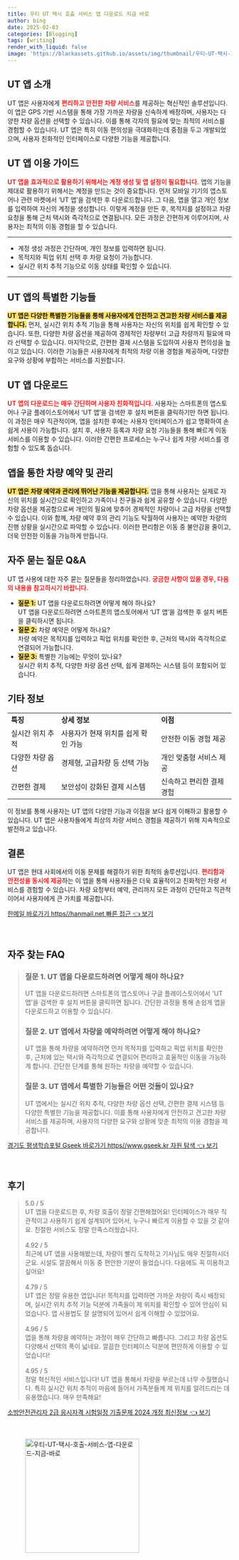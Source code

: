 ```yaml
---
title: 우티 UT 택시 호출 서비스 앱 다운로드 지금 바로
author: bing
date: 2025-02-03
categories: [Blogging]
tags: [writing]
render_with_liquid: false
image: 'https://blackassets.github.io/assets/img/thumbnail/우티-UT-택시-호출-서비스-앱-다운로드-지금-바로.webp'
---
```



<h2 id='UT앱소개'>UT 앱 소개</h2>

<p>UT 앱은 사용자에게 <b><span style="color: #ee2323;">편리하고 안전한 차량 서비스</span></b>를 제공하는 혁신적인 솔루션입니다. 이 앱은 GPS 기반 시스템을 통해 가장 가까운 차량을 신속하게 배정하며, 사용자는 다양한 차량 옵션을 선택할 수 있습니다. 이를 통해 각자의 필요에 맞는 최적의 서비스를 경험할 수 있습니다. UT 앱은 특히 이동 편의성을 극대화하는데 중점을 두고 개발되었으며, 사용자 친화적인 인터페이스로 다양한 기능을 제공합니다.</p>

<h2 id='이용가이드'>UT 앱 이용 가이드</h2>

<p><b><span style="color: #ee2323;">UT 앱을 효과적으로 활용하기 위해서는 계정 생성 및 앱 설정이 필요합니다.</span></b> 앱의 기능을 제대로 활용하기 위해서는 계정을 만드는 것이 중요합니다. 먼저 모바일 기기의 앱스토어나 관련 마켓에서 ‘UT 앱’을 검색한 후 다운로드합니다. 그 다음, 앱을 열고 개인 정보를 입력하여 자신의 계정을 생성합니다. 이렇게 계정을 만든 후, 목적지를 설정하고 차량 요청을 통해 근처 택시와 즉각적으로 연결됩니다. 모든 과정은 간편하게 이루어지며, 사용자는 최적의 이동 경험을 할 수 있습니다.</p>

<hr />

<ul>
    <li>계정 생성 과정은 간단하며, 개인 정보를 입력하면 됩니다.</li>
    <li>목적지와 픽업 위치 선택 후 차량 요청이 가능합니다.</li>
    <li>실시간 위치 추적 기능으로 이동 상태를 확인할 수 있습니다.</li>
</ul>

<hr />

<h2 id='특별한기능'>UT 앱의 특별한 기능들</h2>

<p><b><span style="background-color: #ffe066;">UT 앱은 다양한 특별한 기능들을 통해 사용자에게 안전하고 견고한 차량 서비스를 제공합니다.</span></b> 먼저, 실시간 위치 추적 기능을 통해 사용자는 자신의 위치를 쉽게 확인할 수 있습니다. 또한, 다양한 차량 옵션을 제공하여 경제적인 차량부터 고급 차량까지 필요에 따라 선택할 수 있습니다. 마지막으로, 간편한 결제 시스템을 도입하여 사용자 편의성을 높이고 있습니다. 이러한 기능들은 사용자에게 최적의 차량 이용 경험을 제공하며, 다양한 요구와 상황에 부합하는 서비스를 지원합니다.</p>

<h2 id='앱다운로드'>UT 앱 다운로드</h2>

<p><b><span style="color: #ee2323;">UT 앱의 다운로드는 매우 간단하며 사용자 친화적입니다.</span></b> 사용자는 스마트폰의 앱스토어나 구글 플레이스토어에서 ‘UT 앱’을 검색한 후 설치 버튼을 클릭하기만 하면 됩니다. 이 과정은 매우 직관적이며, 앱을 설치한 후에는 사용자 인터페이스가 쉽고 명확하여 손쉽게 사용이 가능합니다. 설치 후, 사용자 등록과 차량 요청 기능들을 통해 빠르게 이동 서비스를 이용할 수 있습니다. 이러한 간편한 프로세스는 누구나 쉽게 차량 서비스를 경험할 수 있도록 돕습니다.</p>

<h2 id='차량예약관리'>앱을 통한 차량 예약 및 관리</h2>

<p><b><span style="background-color: #ffe066;">UT 앱은 차량 예약과 관리에 뛰어난 기능을 제공합니다.</span></b> 앱을 통해 사용자는 실제로 자신의 위치를 실시간으로 확인하고 가족이나 친구들과 쉽게 공유할 수 있습니다. 다양한 차량 옵션을 제공함으로써 개인의 필요에 맞추어 경제적인 차량이나 고급 차량을 선택할 수 있습니다. 이와 함께, 차량 예약 후의 관리 기능도 탁월하여 사용자는 예약한 차량의 진행 상황을 실시간으로 파악할 수 있습니다. 이러한 편리함은 이동 중 불안감을 줄이고, 더욱 안전한 이동을 가능하게 만듭니다.</p>

<h2 id='자주묻는질문'>자주 묻는 질문 Q&A</h2>

<p>UT 앱 사용에 대한 자주 묻는 질문들을 정리하였습니다. <b><span style="color: #ee2323;">궁금한 사항이 있을 경우, 다음의 내용을 참고하시기 바랍니다.</span></b> 
<ul>
    <li><b><span style="background-color: #ffe066;">질문 1:</span></b> UT 앱을 다운로드하려면 어떻게 해야 하나요? <br> UT 앱을 다운로드하려면 스마트폰의 앱스토어에서 ‘UT 앱’을 검색한 후 설치 버튼을 클릭하시면 됩니다.</li>
    <li><b><span style="background-color: #ffe066;">질문 2:</span></b> 차량 예약은 어떻게 하나요? <br> 차량 예약은 목적지를 입력하고 픽업 위치를 확인한 후, 근처의 택시와 즉각적으로 연결되어 가능합니다.</li>
    <li><b><span style="background-color: #ffe066;">질문 3:</span></b> 특별한 기능에는 무엇이 있나요? <br> 실시간 위치 추적, 다양한 차량 옵션 선택, 쉽게 결제하는 시스템 등이 포함되어 있습니다.</li>
</ul>
</p>

<h2 id='기타정보'>기타 정보</h2>

<table>
    <tr>
        <td><b>특징</b></td>
        <td><b>상세 정보</b></td>
        <td><b>이점</b></td>
    </tr>
    <tr>
        <td>실시간 위치 추적</td>
        <td>사용자가 현재 위치를 쉽게 확인 가능</td>
        <td>안전한 이동 경험 제공</td>
    </tr>
    <tr>
        <td>다양한 차량 옵션</td>
        <td>경제형, 고급차량 등 선택 가능</td>
        <td>개인 맞춤형 서비스 제공</td>
    </tr>
    <tr>
        <td>간편한 결제</td>
        <td>보안성이 강화된 결제 시스템</td>
        <td>신속하고 편리한 결제 경험</td>
    </tr>
</table>

<p>이 정보를 통해 사용자는 UT 앱의 다양한 기능과 이점을 보다 쉽게 이해하고 활용할 수 있습니다. UT 앱은 사용자들에게 최상의 차량 서비스 경험을 제공하기 위해 지속적으로 발전하고 있습니다.</p>

<h2 id='결론'>결론</h2>

<p>UT 앱은 현대 사회에서의 이동 문제를 해결하기 위한 최적의 솔루션입니다. <b><span style="color: #ee2323;">편리함과 안전성을 동시에 제공</span></b>하는 이 앱을 통해 사용자들은 더욱 효율적이고 친화적인 차량 서비스를 경험할 수 있습니다. 차량 요청부터 예약, 관리까지 모든 과정이 간단하고 직관적이어서 사용자에게 큰 가치를 제공합니다.</p>


<p><a class="click-button" title="한메일 바로가기 https//hanmail.net 빠른 접근" href="https://blackassets.github.io/posts/%ED%95%9C%EB%A9%94%EC%9D%BC-%EB%B0%94%EB%A1%9C%EA%B0%80%EA%B8%B0-httpshanmail.net-%EB%B9%A0%EB%A5%B8-%EC%A0%91%EA%B7%BC/" rel="dofollow">한메일 바로가기 https//hanmail.net 빠른 접근 👈 보기</a></p><br>
<h2 id='자주_찾는_FAQ'>자주 찾는 FAQ</h2>
<div itemscope="" itemtype="https://schema.org/FAQPage">
<blockquote>
<div itemscope="" itemprop="mainEntity" itemtype="https://schema.org/Question">
<h3 itemprop="name">질문 1. UT 앱을 다운로드하려면 어떻게 해야 하나요?</h3>
<div itemscope="" itemprop="acceptedAnswer" itemtype="https://schema.org/Answer">
<span itemprop="text">
<p>UT 앱을 다운로드하려면 스마트폰의 앱스토어나 구글 플레이스토어에서 'UT 앱'을 검색한 후 설치 버튼을 클릭하면 됩니다. 간단한 과정을 통해 손쉽게 앱을 다운로드하고 이용할 수 있습니다.</p>
</span>
</div>
</div>
<div itemscope="" itemprop="mainEntity" itemtype="https://schema.org/Question">
<h3 itemprop="name">질문 2. UT 앱에서 차량을 예약하려면 어떻게 해야 하나요?</h3>
<div itemscope="" itemprop="acceptedAnswer" itemtype="https://schema.org/Answer">
<span itemprop="text">
<p>UT 앱을 통해 차량을 예약하려면 먼저 목적지를 입력하고 픽업 위치를 확인한 후, 근처에 있는 택시와 즉각적으로 연결되어 편리하고 효율적인 이동을 가능하게 합니다. 간단한 단계를 통해 원하는 차량을 예약할 수 있습니다.</p>
</span>
</div>
</div>
<div itemscope="" itemprop="mainEntity" itemtype="https://schema.org/Question">
<h3 itemprop="name">질문 3. UT 앱에서 특별한 기능들은 어떤 것들이 있나요?</h3>
<div itemscope="" itemprop="acceptedAnswer" itemtype="https://schema.org/Answer">
<span itemprop="text">
<p>UT 앱에서는 실시간 위치 추적, 다양한 차량 옵션 선택, 간편한 결제 시스템 등 다양한 특별한 기능을 제공합니다. 이를 통해 사용자에게 안전하고 견고한 차량 서비스를 제공하며, 사용자의 다양한 요구와 상황에 맞춘 최적의 이용 경험을 제공합니다.</p>
</span>
</div>
</div>
</blockquote>
</div>
<p><a class="click-button" title="경기도 평생학습포털 Gseek 바로가기 https//www.gseek.kr 자원 탐색" href="https://blackassets.github.io/posts/%EA%B2%BD%EA%B8%B0%EB%8F%84-%ED%8F%89%EC%83%9D%ED%95%99%EC%8A%B5%ED%8F%AC%ED%84%B8-Gseek-%EB%B0%94%EB%A1%9C%EA%B0%80%EA%B8%B0-httpswww.gseek.kr-%EC%9E%90%EC%9B%90-%ED%83%90%EC%83%89/" rel="dofollow">경기도 평생학습포털 Gseek 바로가기 https//www.gseek.kr 자원 탐색 👈 보기</a></p><br>
<h2 id='후기'>후기</h2>
<div itemscope itemtype="https://schema.org/Product">
  <blockquote>
  <div itemprop="review" itemscope itemtype="https://schema.org/Review">
      <div itemprop="reviewRating" itemscope itemtype="https://schema.org/Rating"> <span itemprop="ratingValue">5.0</span> / <span itemprop="bestRating">5</span> </div>
      <span itemprop="reviewBody">UT 앱을 다운로드한 후, 차량 호출이 정말 간편해졌어요! 인터페이스가 매우 직관적이고 사용하기 쉽게 설계되어 있어서, 누구나 빠르게 이용할 수 있을 것 같아요. 친절한 서비스도 정말 만족스러웠습니다.</span>
  </div>
  <br>
  <div itemprop="review" itemscope itemtype="https://schema.org/Review">
      <div itemprop="reviewRating" itemscope itemtype="https://schema.org/Rating"> <span itemprop="ratingValue">4.92</span> / <span itemprop="bestRating">5</span> </div>
      <span itemprop="reviewBody">최근에 UT 앱을 사용해봤는데, 차량이 빨리 도착하고 기사님도 매우 친절하시더군요. 시설도 깔끔해서 이동 중 편안한 기분이 들었습니다. 다음에도 꼭 이용하고 싶어요!</span>
  </div>
  <br>
  <div itemprop="review" itemscope itemtype="https://schema.org/Review">
      <div itemprop="reviewRating" itemscope itemtype="https://schema.org/Rating"> <span itemprop="ratingValue">4.79</span> / <span itemprop="bestRating">5</span> </div>
      <span itemprop="reviewBody">UT 앱은 정말 유용한 앱입니다! 목적지를 입력하면 가까운 차량이 즉시 배정되며, 실시간 위치 추적 기능 덕분에 가족들이 제 위치를 확인할 수 있어 안심이 되었습니다. 앱 사용법도 잘 설명되어 있어서 쉽게 이해할 수 있었어요.</span>
  </div>
  <br>
  <div itemprop="review" itemscope itemtype="https://schema.org/Review">
      <div itemprop="reviewRating" itemscope itemtype="https://schema.org/Rating"> <span itemprop="ratingValue">4.96</span> / <span itemprop="bestRating">5</span> </div>
      <span itemprop="reviewBody">앱을 통해 차량을 예약하는 과정이 매우 간단하고 빠릅니다. 그리고 차량 옵션도 다양해서 선택의 폭이 넓네요. 깔끔한 인터페이스 덕분에 편안하게 이용할 수 있었습니다!</span>
  </div>
  <br>
  <div itemprop="review" itemscope itemtype="https://schema.org/Review">
      <div itemprop="reviewRating" itemscope itemtype="https://schema.org/Rating"> <span itemprop="ratingValue">4.95</span> / <span itemprop="bestRating">5</span> </div>
      <span itemprop="reviewBody">정말 혁신적인 서비스입니다! UT 앱을 통해서 차량을 부르는데 너무 수월했습니다. 특히 실시간 위치 추적이 마음에 들어서 가족분들께 제 위치를 알려드리는 데 유용했습니다. 매우 만족해요!</span>
  </div>
  </blockquote>
</div>
<p><a class="click-button" title="소방안전관리자 2급 응시자격 시험일정 기출문제 2024 개정 최신정보" href="https://blackassets.github.io/posts/%EC%86%8C%EB%B0%A9%EC%95%88%EC%A0%84%EA%B4%80%EB%A6%AC%EC%9E%90-2%EA%B8%89-%EC%9D%91%EC%8B%9C%EC%9E%90%EA%B2%A9-%EC%8B%9C%ED%97%98%EC%9D%BC%EC%A0%95-%EA%B8%B0%EC%B6%9C%EB%AC%B8%EC%A0%9C-2024-%EA%B0%9C%EC%A0%95-%EC%B5%9C%EC%8B%A0%EC%A0%95%EB%B3%B4/" rel="dofollow">소방안전관리자 2급 응시자격 시험일정 기출문제 2024 개정 최신정보 👈 보기</a></p><br>
<figure class="image"><img src="https://blackassets.github.io/assets/img/thumbnail/우티-UT-택시-호출-서비스-앱-다운로드-지금-바로.webp" alt="우티-UT-택시-호출-서비스-앱-다운로드-지금-바로" width="256" height="256"></figure>